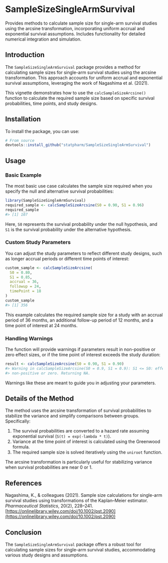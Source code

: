 # SampleSizeSingleArmSurvival
Provides methods to calculate sample size for single-arm survival      studies using the arcsine transformation, incorporating uniform accrual      and exponential survival assumptions. Includes functionality for      detailed numerical integration and simulation.




## Introduction

The `SampleSizeSingleArmSurvival` package provides a method for calculating sample sizes for single-arm survival studies using the arcsine transformation. This approach accounts for uniform accrual and exponential survival assumptions, leveraging the work of Nagashima et al. (2021).

This vignette demonstrates how to use the `calcSampleSizeArcsine()` function to calculate the required sample size based on specific survival probabilities, time points, and study designs.

## Installation

To install the package, you can use:

```r
# From source
devtools::install_github("statpharm/SampleSizeSingleArmSurvival")
```

## Usage

### Basic Example

The most basic use case calculates the sample size required when you specify the null and alternative survival probabilities:

```r
library(SampleSizeSingleArmSurvival)
required_sample <- calcSampleSizeArcsine(S0 = 0.90, S1 = 0.96)
required_sample
#> [1] 107
```

Here, `S0` represents the survival probability under the null hypothesis, and `S1` is the survival probability under the alternative hypothesis.

### Custom Study Parameters

You can adjust the study parameters to reflect different study designs, such as longer accrual periods or different time points of interest:

```r
custom_sample <- calcSampleSizeArcsine(
  S0 = 0.80,
  S1 = 0.85,
  accrual = 36,
  followup = 24,
  timePoint = 18
)
custom_sample
#> [1] 356
```

This example calculates the required sample size for a study with an accrual period of 36 months, an additional follow-up period of 12 months, and a time point of interest at 24 months.

### Handling Warnings

The function will provide warnings if parameters result in non-positive or zero effect sizes, or if the time point of interest exceeds the study duration:

```r
result <- calcSampleSizeArcsine(S0 = 0.90, S1 = 0.90)
#> Warning in calcSampleSizeArcsine(S0 = 0.9, S1 = 0.9): S1 <= S0: effect size is
#> non-positive or zero. Returning NA.
```

Warnings like these are meant to guide you in adjusting your parameters.

## Details of the Method

The method uses the arcsine transformation of survival probabilities to stabilize the variance and simplify comparisons between groups. Specifically:

1. The survival probabilities are converted to a hazard rate assuming exponential survival (`S(t) = exp(-lambda * t)`).
2. Variance at the time point of interest is calculated using the Greenwood formula.
3. The required sample size is solved iteratively using the `uniroot` function.

The arcsine transformation is particularly useful for stabilizing variance when survival probabilities are near 0 or 1.

## References

Nagashima, K., & colleagues (2021). Sample size calculations for single-arm survival studies using transformations of the Kaplan–Meier estimator. *Pharmaceutical Statistics*, 20(2), 228–241. [https://onlinelibrary.wiley.com/doi/10.1002/pst.2090](https://onlinelibrary.wiley.com/doi/10.1002/pst.2090)

## Conclusion

The `SampleSizeSingleArmSurvival` package offers a robust tool for calculating sample sizes for single-arm survival studies, accommodating various study designs and assumptions.

